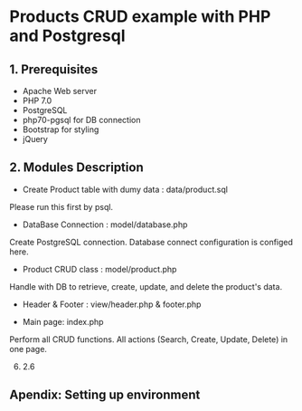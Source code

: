 # Products CRUD example with PHP and Postgresql

## 1. Prerequisites
* Apache Web server
* PHP 7.0
* PostgreSQL
* php70-pgsql for DB connection
* Bootstrap for styling
* jQuery

## 2. Modules Description
* Create Product table with dumy data : data/product.sql

Please run this first by psql.

* DataBase Connection : model/database.php

Create PostgreSQL connection. Database connect configuration is configed here.

* Product CRUD class : model/product.php

Handle with DB to retrieve, create, update, and delete the product's data.

* Header & Footer : view/header.php & footer.php

* Main page: index.php

Perform all CRUD functions. All actions (Search, Create, Update, Delete) in one page.

6. 2.6  

## Apendix: Setting up environment


